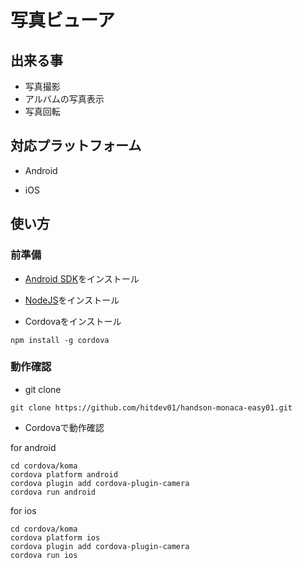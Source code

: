 # 写真ビューア

## 出来る事

* 写真撮影
* アルバムの写真表示
* 写真回転

## 対応プラットフォーム

* Android

* iOS

## 使い方

### 前準備

* [Android SDK](https://developer.android.com/studio/index.html?hl=ja#downloads)をインストール

* [NodeJS](https://nodejs.org/ja/)をインストール

* Cordovaをインストール
```
npm install -g cordova
```

### 動作確認

* git clone
```
git clone https://github.com/hitdev01/handson-monaca-easy01.git
```

* Cordovaで動作確認

for android

```
cd cordova/koma
cordova platform android
cordova plugin add cordova-plugin-camera
cordova run android
```

for ios

```
cd cordova/koma
cordova platform ios
cordova plugin add cordova-plugin-camera
cordova run ios
```

